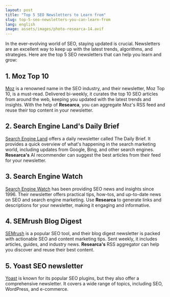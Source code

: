 ```yaml
---
layout: post
title: "Top 5 SEO Newsletters to Learn from"
slug: top-5-seo-newsletters-you-can-learn-from
lang: english
image: assets/images/photo-researca-14.avif
---
```


In the ever-evolving world of SEO, staying updated is crucial. Newsletters are an excellent way to keep up with the latest trends, algorithms, and strategies. Here are the top 5 SEO newsletters that can help you learn and grow:

## 1. **Moz Top 10**

[Moz](https://moz.com/) is a renowned name in the SEO industry, and their newsletter, Moz Top 10, is a must-read. Delivered bi-weekly, it curates the top 10 SEO articles from around the web, keeping you updated with the latest trends and insights. With the help of **Researca**, you can aggregate Moz's RSS feed and reuse their top content in your newsletter.

## 2. **Search Engine Land's Daily Brief**

[Search Engine Land](https://searchengineland.com/) offers a daily newsletter called The Daily Brief. It provides a quick overview of what's happening in the search marketing world, including updates from Google, Bing, and other search engines. **Researca's** AI recommender can suggest the best articles from their feed for your newsletter.

## 3. **Search Engine Watch**

[Search Engine Watch](https://www.searchenginewatch.com/) has been providing SEO news and insights since 1996. Their newsletter offers practical tips, how-tos, and up-to-date news on SEO and search engine marketing. Use **Researca** to generate links and descriptions for your newsletter, making it engaging and informative.

## 4. **SEMrush Blog Digest**

[SEMrush](https://www.semrush.com/) is a popular SEO tool, and their blog digest newsletter is packed with actionable SEO and content marketing tips. Sent weekly, it includes articles, guides, and industry news. **Researca's** RSS aggregator can help you discover and reuse their best content.

## 5. **Yoast SEO newsletter**

[Yoast](https://yoast.com/) is known for its popular SEO plugins, but they also offer a comprehensive newsletter. It covers a wide range of topics, including SEO, WordPress, and e-commerce.
                                